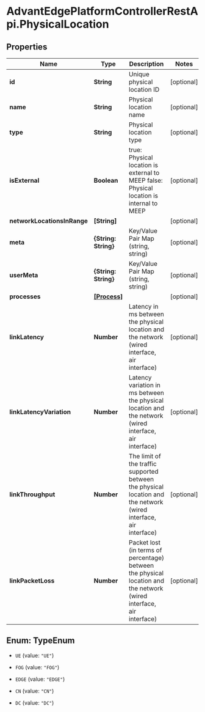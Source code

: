 # AdvantEdgePlatformControllerRestApi.PhysicalLocation

## Properties
Name | Type | Description | Notes
------------ | ------------- | ------------- | -------------
**id** | **String** | Unique physical location ID | [optional] 
**name** | **String** | Physical location name | [optional] 
**type** | **String** | Physical location type | [optional] 
**isExternal** | **Boolean** | true: Physical location is external to MEEP false: Physical location is internal to MEEP | [optional] 
**networkLocationsInRange** | **[String]** |  | [optional] 
**meta** | **{String: String}** | Key/Value Pair Map (string, string) | [optional] 
**userMeta** | **{String: String}** | Key/Value Pair Map (string, string) | [optional] 
**processes** | [**[Process]**](Process.md) |  | [optional] 
**linkLatency** | **Number** | Latency in ms between the physical location and the network (wired interface, air interface) | [optional] 
**linkLatencyVariation** | **Number** | Latency variation in ms between the physical location and the network (wired interface, air interface) | [optional] 
**linkThroughput** | **Number** | The limit of the traffic supported between the physical location and the network (wired interface, air interface) | [optional] 
**linkPacketLoss** | **Number** | Packet lost (in terms of percentage) between the physical location and the network (wired interface, air interface) | [optional] 


<a name="TypeEnum"></a>
## Enum: TypeEnum


* `UE` (value: `"UE"`)

* `FOG` (value: `"FOG"`)

* `EDGE` (value: `"EDGE"`)

* `CN` (value: `"CN"`)

* `DC` (value: `"DC"`)





